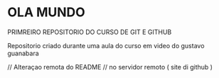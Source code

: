 # OLA MUNDO
 PRIMREIRO REPOSITORIO  DO CURSO DE GIT E GITHUB

Repositorio criado durante uma aula do curso em video do gustavo guanabara

// Alteraçao remota do  README // no servidor remoto ( site di github )
